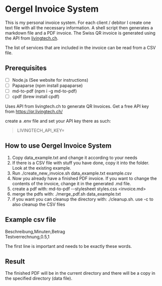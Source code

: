 # Oergel Invoice System

This is my personal invoice system. For each client / debitor I create one text file with all the necessary information. A shell script then generates a markdown file and a PDF invoice. The Swiss QR invoice is generated using the API from [livingtech.ch](https://qr.livingtech.ch/).

The list of services that are included in the invoice can be read from a CSV file.


## Prerequisites

- [ ] Node.js (See website for instructions)
- [ ] Papaparse (npm install papaparse)
- [ ] md-to-pdf (npm i -g md-to-pdf)
- [ ] cpdf (brew install cpdf)

Uses API from livingtech.ch to generate QR Invoices.
Get a free API key from https://qr.livingtech.ch/

create a .env file and set your API key there as such:

>LIVINGTECH_API_KEY=<your api key>


## How to use Oergel Invoice System

1. Copy data_example.txt and change it according to your needs
2. If there is a CSV file with stuff you have done, copy it into the folder. Look at the existing example.
3. Run ./create_new_invoice.sh data_example.txt example.csv
4. Now you already have a finished PDF invoice. If you want to change the contents of the invoice, change it in the generated .md file. 
5. create a pdf with: md-to-pdf --stylesheet styles.css <invoice.md>
6. merge the pdfs with: ./merge_pdf.sh data_example.txt
7. if you want you can cleanup the directory with: ./cleanup.sh. use -c to also cleanup the CSV files


## Example csv file

Beschreibung,Minuten,Betrag<br>
Testverrechnung,0.5,1

The first line is important and needs to be exactly these words.


## Result

The finished PDF will be in the current directory and there will be a copy in the specified directory (data file).